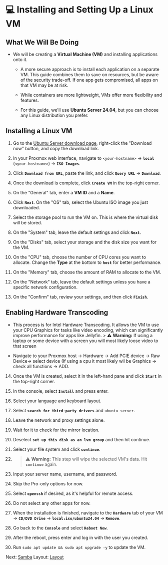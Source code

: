 # 💻 Installing and Setting Up a Linux VM

## What We Will Be Doing

* We will be creating a **Virtual Machine (VM)** and installing applications onto it.

  * A more secure approach is to install each application on a separate VM. This guide combines them to save on resources, but be aware of the security trade-off. If one app gets compromised, all apps on that VM may be at risk.

  * While containers are more lightweight, VMs offer more flexibility and features.

  * For this guide, we'll use **Ubuntu Server 24.04**, but you can choose any Linux distribution you prefer.

## Installing a Linux VM

1. Go to the [Ubuntu Server download page](https://ubuntu.com/download/server "null"), right-click the "Download now" button, and copy the download link.

2. In your Proxmox web interface, navigate to `<your-hostname>` -> **`local`** (`<your-hostname>`) -> **`ISO Images`**.

3. Click **`Download from URL`**, paste the link, and click **`Query URL`** -> **`Download`**.

4. Once the download is complete, click **`Create VM`** in the top-right corner.

5. On the "General" tab, enter a **VM ID** and a **Name**.

6. Click **`Next`**. On the "OS" tab, select the Ubuntu ISO image you just downloaded.

7. Select the storage pool to run the VM on. This is where the virtual disk will be stored.

8. On the "System" tab, leave the default settings and click **`Next`**.

9. On the "Disks" tab, select your storage and the disk size you want for the VM.

10. On the "CPU" tab, choose the number of CPU cores you want to allocate. Change the **Type** at the bottom to **`host`** for better performance.

11. On the "Memory" tab, choose the amount of RAM to allocate to the VM.

12. On the "Network" tab, leave the default settings unless you have a specific network configuration.

13. On the "Confirm" tab, review your settings, and then click **`Finish`**.

## Enabling Hardware Transcoding

* This process is for Intel Hardware Transcoding. It allows the VM to use your CPU Graphics for tasks like video encoding, which can significantly improve performance for apps like Jellyfin. > ⚠️ **Warning:** If using a laptop or some device with a screen you will most likely loose video to that screen

 * Navigate to your Proxmox host -> Hardware -> Add PCIE device -> Raw Device-> select device (If using a cpu it most likely wil be <cpu name> Graphics -> check all functions -> ADD.


14. Once the VM is created, select it in the left-hand pane and click **`Start`** in the top-right corner.

15. In the console, select **`Install`** and press enter.

16. Select your language and keyboard layout.

17. Select **`search for third-party drivers`** and `ubuntu server`.

18. Leave the network and proxy settings alone.

19. Wait for it to check for the mirror location.

20. Deselect **`set up this disk as an lvm group`** and then hit continue.

21. Select your file system and click **`continue`**.

22. > ⚠️ **Warning:** This step will wipe the selected VM's data. Hit **`continue`** again.

23. Input your server name, username, and password.

24. Skip the Pro-only options for now.

25. Select **`openssh`** if desired, as it's helpful for remote access.

26. Do not select any other apps for now.

27. When the installation is finished, navigate to the **`Hardware`** tab of your VM -> **`CD/DVD Drive`** -> **`local:iso/ubuntu24.04`** -> **`Remove`**.

28. Go back to the **`Console`** and select **`Reboot Now`**.

29. After the reboot, press enter and log in with the user you created.

30. Run `sudo apt update && sudo apt upgrade -y` to update the VM.


Next: [Samba](../Samba) Layout: [Layout](../Layout)
